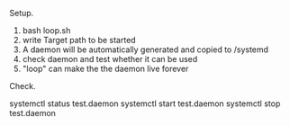 Setup.
1. bash loop.sh
2. write Target path to be started
3. A daemon will be automatically generated and copied to /systemd
4. check daemon and test whether it can be used
5. "loop" can make the the daemon live forever

Check.

systemctl status test.daemon
systemctl start test.daemon
systemctl stop test.daemon
